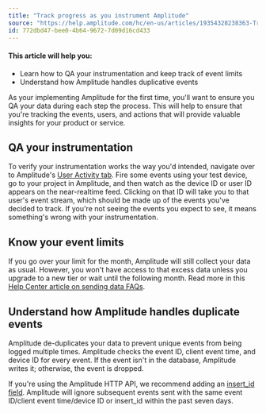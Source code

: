 ```yaml
---
title: "Track progress as you instrument Amplitude"
source: "https://help.amplitude.com/hc/en-us/articles/19354328238363-Track-progress-as-you-instrument-Amplitude"
id: 772dbd47-bee0-4b64-9672-7d09d16cd433
---
```


#### This article will help you:

* Learn how to QA your instrumentation and keep track of event limits
* Understand how Amplitude handles duplicative events

As your implementing Amplitude for the first time, you'll want to ensure you QA your data during each step the process. This will help to ensure that you're tracking the events, users, and actions that will provide valuable insights for your product or service.

## QA your instrumentation

To verify your instrumentation works the way you'd intended, navigate over to Amplitude's [User Activity tab](https://help.amplitude.com/hc/en-us/articles/115001574688-How-to-Validate-Your-Event-Data-in-Amplitude). Fire some events using your test device, go to your project in Amplitude, and then watch as the device ID or user ID appears on the near-realtime feed. Clicking on that ID will take you to that user's event stream, which should be made up of the events you've decided to track. If you're not seeing the events you expect to see, it means something's wrong with your instrumentation.

## Know your event limits

If you go over your limit for the month, Amplitude will still collect your data as usual. However, you won't have access to that excess data unless you upgrade to a new tier or wait until the following month. Read more in this [Help Center article on sending data FAQs](/knowledge/editor/01HA7PDKQEHCZMV4DTRV7Z16MT/en-us?brand_id=68397).

## Understand how Amplitude handles duplicate events

Amplitude de-duplicates your data to prevent unique events from being logged multiple times. Amplitude checks the event ID, client event time, and device ID for every event. If the event isn't in the database, Amplitude writes it; otherwise, the event is dropped.

If you're using the Amplitude HTTP API, we recommend adding an [insert\_id field](https://help.amplitude.com/hc/en-us/articles/204771828-HTTP-API#optional-amplitude-specific-keys-for-the-event-argument). Amplitude will ignore subsequent events sent with the same event ID/client event time/device ID or insert\_id within the past seven days. 

## 
